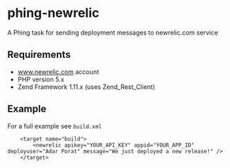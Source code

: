 phing-newrelic
=============

A Phing task for sending deployment messages to newrelic.com service

Requirements
------------

* www.newrelic.com account 
* PHP version 5.x
* Zend Framework 1.11.x (uses Zend_Rest_Client)

Example
--------

For a full example see `build.xml`

```
    <target name="build">
        <newrelic apikey="YOUR_API_KEY" appid="YOUR_APP_ID" deployuser="Adar Porat" message="We just deployed a new release!" />
    </target>
```
